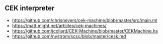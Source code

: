 ## CEK interpreter

- https://github.com/chrisnevers/cek-machine/blob/master/src/main.ml
- https://matt.might.net/articles/cek-machines/
- https://github.com/jcollard/CEK-Machine/blob/master/CEKMachine.hs
- https://github.com/nystrom/scsc/blob/master/cesk.md
